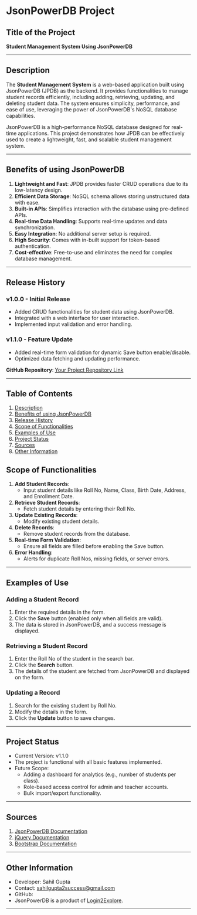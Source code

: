 # JsonPowerDB Project

## Title of the Project
**Student Management System Using JsonPowerDB**

---

## Description
The **Student Management System** is a web-based application built using JsonPowerDB (JPDB) as the backend. It provides functionalities to manage student records efficiently, including adding, retrieving, updating, and deleting student data. The system ensures simplicity, performance, and ease of use, leveraging the power of JsonPowerDB's NoSQL database capabilities.

JsonPowerDB is a high-performance NoSQL database designed for real-time applications. This project demonstrates how JPDB can be effectively used to create a lightweight, fast, and scalable student management system.

---

## Benefits of using JsonPowerDB
1. **Lightweight and Fast**: JPDB provides faster CRUD operations due to its low-latency design.
2. **Efficient Data Storage**: NoSQL schema allows storing unstructured data with ease.
3. **Built-in APIs**: Simplifies interaction with the database using pre-defined APIs.
4. **Real-time Data Handling**: Supports real-time updates and data synchronization.
5. **Easy Integration**: No additional server setup is required.
6. **High Security**: Comes with in-built support for token-based authentication.
7. **Cost-effective**: Free-to-use and eliminates the need for complex database management.

---

## Release History
### v1.0.0 - Initial Release
- Added CRUD functionalities for student data using JsonPowerDB.
- Integrated with a web interface for user interaction.
- Implemented input validation and error handling.

### v1.1.0 - Feature Update
- Added real-time form validation for dynamic Save button enable/disable.
- Optimized data fetching and updating performance.

**GitHub Repository**: [Your Project Repository Link](#)

---

## Table of Contents
1. [Description](#description)
2. [Benefits of using JsonPowerDB](#benefits-of-using-jsonpowerdb)
3. [Release History](#release-history)
4. [Scope of Functionalities](#scope-of-functionalities)
5. [Examples of Use](#examples-of-use)
6. [Project Status](#project-status)
7. [Sources](#sources)
8. [Other Information](#other-information)


## Scope of Functionalities
1. **Add Student Records**:
   - Input student details like Roll No, Name, Class, Birth Date, Address, and Enrollment Date.
2. **Retrieve Student Records**:
   - Fetch student details by entering their Roll No.
3. **Update Existing Records**:
   - Modify existing student details.
4. **Delete Records**:
   - Remove student records from the database.
5. **Real-time Form Validation**:
   - Ensure all fields are filled before enabling the Save button.
6. **Error Handling**:
   - Alerts for duplicate Roll Nos, missing fields, or server errors.

---

## Examples of Use
### Adding a Student Record
1. Enter the required details in the form.
2. Click the **Save** button (enabled only when all fields are valid).
3. The data is stored in JsonPowerDB, and a success message is displayed.

### Retrieving a Student Record
1. Enter the Roll No of the student in the search bar.
2. Click the **Search** button.
3. The details of the student are fetched from JsonPowerDB and displayed on the form.

### Updating a Record
1. Search for the existing student by Roll No.
2. Modify the details in the form.
3. Click the **Update** button to save changes.

---

## Project Status
- Current Version: v1.1.0
- The project is functional with all basic features implemented.
- Future Scope:
  - Adding a dashboard for analytics (e.g., number of students per class).
  - Role-based access control for admin and teacher accounts.
  - Bulk import/export functionality.

---

## Sources
1. [JsonPowerDB Documentation](http://login2explore.com/jpdb/docs.html)
2. [jQuery Documentation](https://api.jquery.com/)
3. [Bootstrap Documentation](https://getbootstrap.com/)

---

## Other Information
- Developer: Sahil Gupta
- Contact: sahilgupta2success@gmail.com
- GitHub: 
- JsonPowerDB is a product of [Login2Explore](http://login2explore.com).

---
